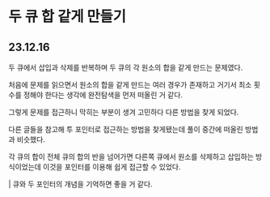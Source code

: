 # 두 큐 합 같게 만들기

## 23.12.16
두 큐에서 삽입과 삭제를 반복하며 두 큐의 각 원소의 합을 같게 만드는 문제였다.

처음에 문제를 읽으면서 원소의 합을 같게 만드는 여러 경우가 존재하고 거기서 최소 횟수를 정해야 한다는 생각에 완전탐색을 먼저 떠올린 거 같다.

그렇게 문제를 접근하니 막히는 부분이 생겨 고민하다 다른 방법을 찾게 되었다.

다른 글들을 참고해 투 포인터로 접근하는 방법을 찾게됐는데 풀이 중간에 떠올린 방법과 비슷했다.

각 큐의 합이 전체 큐의 합의 반을 넘어가면 다른쪽 큐에서 원소를 삭제하고 삽입하는 방식이었는데 이것을 포인터를 이용해 쉽게 접근할 수 있었다.

| 큐와 두 포인터의 개념을 기억하면 좋을 거 같다.
